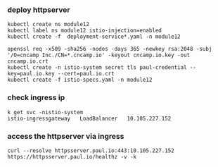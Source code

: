 ### deploy httpserver
```
kubectl create ns module12
kubectl label ns module12 istio-injection=enabled
kubectl create -f  deployment-service*.yaml -n module12
```
```
openssl req -x509 -sha256 -nodes -days 365 -newkey rsa:2048 -subj '/O=cncamp Inc./CN=*.cncamp.io' -keyout cncamp.io.key -out cncamp.io.crt
kubectl create -n istio-system secret tls paul-credential --key=paul.io.key --cert=paul.io.crt
kubectl create -f istio-specs.yaml -n module12
```

### check ingress ip
```
k get svc -nistio-system
istio-ingressgateway   LoadBalancer   10.105.227.152
```
### access the httpserver via ingress
```
curl --resolve httpsserver.paul.io:443:10.105.227.152 https://httpsserver.paul.io/healthz -v -k
```
